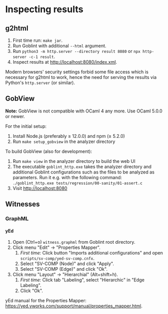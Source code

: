 # Inspecting results

## g2html
1. First time run: `make jar`.
2. Run Goblint with additional `--html` argument.
3. Run `python3 -m http.server --directory result 8080`
   or  `npx http-server -c-1 result`.
4. Inspect results at <http://localhost:8080/index.xml>.

Modern browsers' security settings forbid some file access which is necessary for g2html to work, hence the need for serving the results via Python's `http.server` (or similar).

## GobView

**Note:** GobView is not compatible with OCaml 4 any more. Use OCaml 5.0.0 or newer.

For the initial setup:

1. Install Node.js (preferably ≥ 12.0.0) and npm (≥ 5.2.0)
2. Run `make setup_gobview` in the analyzer directory

To build GobView (also for development):

1. Run `make view` in the analyzer directory to build the web UI
2. The executable `goblint_http.exe` takes the analyzer directory and additional Goblint configurations such as the files to be analyzed as parameters. Run it e.g. with the following command:\
`./goblint_http.exe tests/regression/00-sanity/01-assert.c`
3. Visit <http://localhost:8080>

## Witnesses

### GraphML

#### yEd

1. Open (Ctrl+o) `witness.graphml` from Goblint root directory.
2. Click menu "Edit" → "Properties Mapper".
    1. _First time:_  Click button "Imports additional configurations" and open `scripts/sv-comp/yed-sv-comp.cnfx`.
    2. Select "SV-COMP (Node)" and click "Apply".
    3. Select "SV-COMP (Edge)" and click "Ok".
3. Click menu "Layout" → "Hierarchial" (Alt+shift+h).
    1. _First time:_ Click tab "Labeling", select "Hierarchic" in "Edge Labeling".
    2. Click "Ok".

yEd manual for the Properties Mapper: <https://yed.yworks.com/support/manual/properties_mapper.html>.
